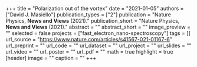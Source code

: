 +++
title = "Polarization out of the vortex"
date = "2021-01-05"
authors = ["David J. Masiello"]
publication_types = ["2"]
publication = "Nature Physics, **News and Views** (2021)."
publication_short = "Nature Physics, **News and Views** (2021)."
abstract = ""
abstract_short = ""
image_preview = ""
selected = false
projects = ["fast_electron_nano-spectroscopy"]
tags = []
url_source = "https://www.nature.com/articles/s41567-021-01167-6"
url_preprint = ""
url_code = ""
url_dataset = ""
url_project = ""
url_slides = ""
url_video = ""
url_poster = ""
url_pdf = ""
math = true
highlight = true
[header]
image = ""
caption = ""
+++
